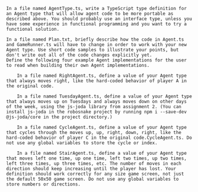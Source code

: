 

    In a file named AgentType.ts, write a TypeScript type definition for an Agent type that will allow agent code to be more portable as described above. You should probably use an interface type, unless you have some experience in functional programming and you want to try a functional solution.

    In a file named Plan.txt, briefly describe how the code in Agent.ts and GameRunner.ts will have to change in order to work with your new Agent type. Use short code samples to illustrate your points, but don't write out all of the code changes explicitly yet.
    Define the following four example Agent implementations for the user to read when building their own Agent implementations.

        In a file named RightAgent.ts, define a value of your Agent type that always moves right, like the hard-coded behavior of player A in the original code.

        In a file named TuesdayAgent.ts, define a value of your Agent type that always moves up on Tuesdays and always moves down on other days of the week, using the js-joda library from assignment 2. (You can install js-joda in the robosnake project by running npm i --save-dev @js-joda/core in the project directory.)

        In a file named CycleAgent.ts, define a value of your Agent type that cycles through the moves up, up, right, down, right, like the hard-coded behavior of player C in the original code.CycleAgent.ts. Do not use any global variables to store the cycle or index.

        In a file named StairAgent.ts, define a value of your Agent type that moves left one time, up one time, left two times, up two times, left three times, up three times, etc. The number of moves in each direction should keep increasing until the player has lost. Your definition should work correctly for any size game screen, not just the default 50x50 game screen. Do not use any global variables to store numbers or directions.
